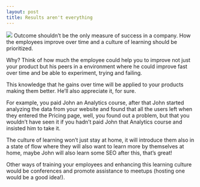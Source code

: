 ```yaml
---
layout: post
title: Results aren't everything
---
```


<img src="http://www.parkcircus.com/assets/0002/0954/the_shining_image18_large.jpg?1340119787"/>
Outcome shouldn’t be the only measure of success in a company. How the employees improve over time and a culture of learning should be prioritized.

Why?
Think of how much the employee could help you to improve not just your product but his peers in a environment where he could improve fast over time and be able to experiment, trying and failing.

This knowledge that he gains over time will be applied to your products making them better. He’ll also appreciate it, for sure.

For example, you paid John an Analytics course, after that John started analyzing the data from your website and found that all the users left when they entered the Pricing page, well, you found out a problem, but that you wouldn’t have seen it if you hadn’t paid John that Analytics course and insisted him to take it.

The culture of learning won’t just stay at home, it will introduce them also in a state of flow where they will also want to learn more by themselves at home, maybe John will also learn some SEO after this, that’s great!

Other ways of training your employees and enhancing this learning culture would be conferences and promote assistance to meetups (hosting one would be a good idea!).
